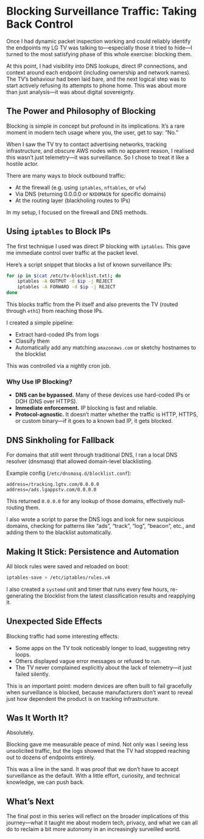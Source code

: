 # Blocking Surveillance Traffic: Taking Back Control

Once I had dynamic packet inspection working and could reliably identify the endpoints my LG TV was talking to—especially those it tried to hide—I turned to the most satisfying phase of this whole exercise: blocking them.

At this point, I had visibility into DNS lookups, direct IP connections, and context around each endpoint (including ownership and network names). The TV’s behaviour had been laid bare, and the next logical step was to start actively refusing its attempts to phone home. This was about more than just analysis—it was about digital sovereignty.

## The Power and Philosophy of Blocking

Blocking is simple in concept but profound in its implications. It’s a rare moment in modern tech usage where you, the user, get to say: “No.”

When I saw the TV try to contact advertising networks, tracking infrastructure, and obscure AWS nodes with no apparent reason, I realised this wasn’t just telemetry—it was surveillance. So I chose to treat it like a hostile actor.

There are many ways to block outbound traffic:

- At the firewall (e.g. using `iptables`, `nftables`, or `ufw`)
- Via DNS (returning 0.0.0.0 or `NXDOMAIN` for specific domains)
- At the routing layer (blackholing routes to IPs)

In my setup, I focused on the firewall and DNS methods.

## Using `iptables` to Block IPs

The first technique I used was direct IP blocking with `iptables`. This gave me immediate control over traffic at the packet level.

Here’s a script snippet that blocks a list of known surveillance IPs:

```bash
for ip in $(cat /etc/tv-blocklist.txt); do
    iptables -A OUTPUT -d $ip -j REJECT
    iptables -A FORWARD -d $ip -j REJECT
done
```

This blocks traffic from the Pi itself and also prevents the TV (routed through `eth1`) from reaching those IPs.

I created a simple pipeline:

- Extract hard-coded IPs from logs
- Classify them
- Automatically add any matching `amazonaws.com` or sketchy hostnames to the blocklist

This was controlled via a nightly cron job.

### Why Use IP Blocking?

- **DNS can be bypassed.** Many of these devices use hard-coded IPs or DOH (DNS over HTTPS).
- **Immediate enforcement.** IP blocking is fast and reliable.
- **Protocol-agnostic.** It doesn’t matter whether the traffic is HTTP, HTTPS, or custom binary—if it goes to a known bad IP, it gets blocked.

## DNS Sinkholing for Fallback

For domains that still went through traditional DNS, I ran a local DNS resolver (dnsmasq) that allowed domain-level blacklisting.

Example config (`/etc/dnsmasq.d/blocklist.conf`):

```
address=/tracking.lgtv.com/0.0.0.0
address=/ads.lgappstv.com/0.0.0.0
```

This returned `0.0.0.0` for any lookup of those domains, effectively null-routing them.

I also wrote a script to parse the DNS logs and look for new suspicious domains, checking for patterns like “ads”, “track”, “log”, “beacon”, etc., and adding them to the blacklist automatically.

## Making It Stick: Persistence and Automation

All block rules were saved and reloaded on boot:

```bash
iptables-save > /etc/iptables/rules.v4
```

I also created a `systemd` unit and timer that runs every few hours, re-generating the blocklist from the latest classification results and reapplying it.

## Unexpected Side Effects

Blocking traffic had some interesting effects:

- Some apps on the TV took noticeably longer to load, suggesting retry loops.
- Others displayed vague error messages or refused to run.
- The TV never complained explicitly about the lack of telemetry—it just failed silently.

This is an important point: modern devices are often built to fail gracefully when surveillance is blocked, because manufacturers don’t want to reveal just how dependent the product is on tracking infrastructure.

## Was It Worth It?

Absolutely.

Blocking gave me measurable peace of mind. Not only was I seeing less unsolicited traffic, but the logs showed that the TV had stopped reaching out to dozens of endpoints entirely.

This was a line in the sand. It was proof that we don’t have to accept surveillance as the default. With a little effort, curiosity, and technical knowledge, we can push back.

## What’s Next

The final post in this series will reflect on the broader implications of this journey—what it taught me about modern tech, privacy, and what we can all do to reclaim a bit more autonomy in an increasingly surveilled world.


